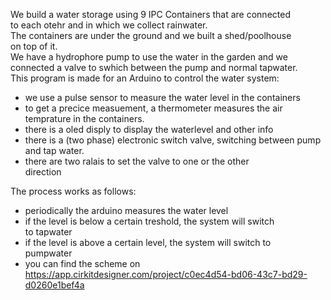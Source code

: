We build a water storage using 9 IPC Containers that are connected  
to each otehr and in which we collect rainwater.                    
The containers are under the ground and we built a shed/poolhouse   
on top of it.                                                       
We have a hydrophore pump to use the water in the garden and we      
connected a valve to swhich between the pump and normal tapwater.   
This program is made for an Arduino to control the water system:    
- we use a pulse sensor to measure the water level in the containers
- to get a precice measuement, a thermometer measures the air       
  temprature in the containers.                                     
- there is a oled disply to display the waterlevel and other info   
- there is a (two phase) electronic switch valve, switching between 
  pump and tap water.                                               
- there are two ralais to set the valve to one or the other         
  direction                                                         
                                                                    
The process works as follows:                                       
- periodically the arduino measures the water level                 
- if the level is below a certain treshold, the system will switch  
  to tapwater                                                       
- if the level is above a certain level, the system will switch to  
  pumpwater      
- you can find the scheme on https://app.cirkitdesigner.com/project/c0ec4d54-bd06-43c7-bd29-d0260e1bef4a                                                   
